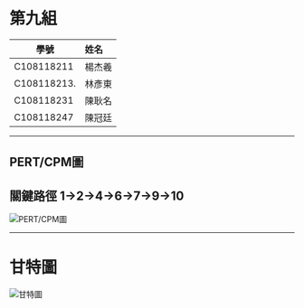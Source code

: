 # 第九組
學號          |  姓名
------------|:-----
C108118211  | 楊杰羲
C108118213. | 林彥東
C108118231  | 陳耿名
C108118247  | 陳冠廷
***
## PERT/CPM圖
## 關鍵路徑 1->2->4->6->7->9->10
![PERT/CPM圖](https://user-images.githubusercontent.com/91524910/136918398-93905f01-4cdd-4d01-a3c2-c25d4b42815b.jpg)
***
# 甘特圖
![甘特圖](https://user-images.githubusercontent.com/91524910/136913029-52850f91-a993-4df5-b0c4-fddc25f2d3fb.JPG)



